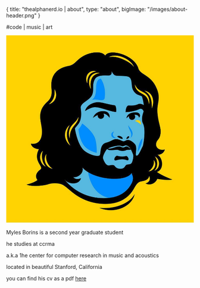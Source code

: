{
  title: "thealphanerd.io | about",
  type: "about",
  bigImage: "/images/about-header.png"
}

#code | music | art

![a picture of Myles](/images/me.jpg)

Myles Borins is a second year graduate student

he studies at ccrma

 a.k.a 1he center for computer research in music and acoustics 

located in beautiful Stanford, California

you can find his cv as a pdf [here](https://github.com/TheAlphaNerd/curriculum_vitae/raw/master/cv.pdf)